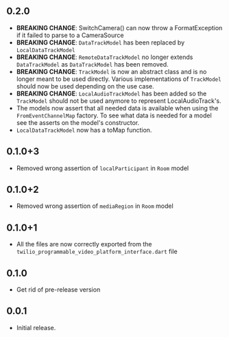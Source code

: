 ## 0.2.0

- **BREAKING CHANGE**: SwitchCamera() can now throw a FormatException if it failed to parse to a CameraSource
- **BREAKING CHANGE**: `DataTrackModel` has been replaced by `LocalDataTrackModel`
- **BREAKING CHANGE**: `RemoteDataTrackModel` no longer extends `DataTrackModel` as `DataTrackModel`
    has been removed.
- **BREAKING CHANGE**: `TrackModel` is now an abstract class and is no longer meant to be used directly.
    Various implementations of `TrackModel` should now be used depending on the use case.
- **BREAKING CHANGE**: `LocalAudioTrackModel` has been added so the `TrackModel` should not be used
    anymore to represent LocalAudioTrack's.
- The models now assert that all needed data is available when using the `FromEventChannelMap`
    factory. To see what data is needed for a model see the asserts on the model's constructor.
- `LocalDataTrackModel` now has a toMap function.

## 0.1.0+3

- Removed wrong assertion of `localParticipant` in `Room` model

## 0.1.0+2

- Removed wrong assertion of `mediaRegion` in `Room` model

## 0.1.0+1

- All the files are now correctly exported from the `twilio_programmable_video_platform_interface.dart` file

## 0.1.0

- Get rid of pre-release version

## 0.0.1

- Initial release.